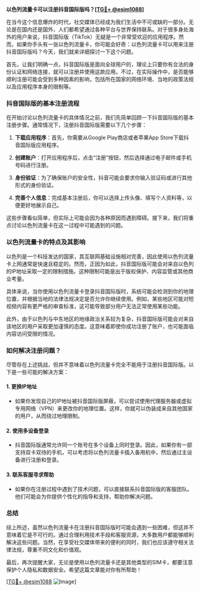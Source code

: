 **以色列流量卡可以注册抖音国际版吗？[[TG💪+ @esim1088](https://t.me/s/esim1088)]**

在当今这个信息爆炸的时代，社交媒体已经成为我们生活中不可或缺的一部分。无论是在国内还是国外，人们都希望通过各种平台与世界保持联系。对于很多身处海外的用户来说，抖音国际版（TikTok）无疑是一个非常受欢迎的应用程序。然而，如果你手头有一张以色列流量卡，你可能会好奇：以色列流量卡可以用来注册抖音国际版吗？今天，我们就来详细探讨一下这个问题。

首先，让我们明确一点，抖音国际版是面向全球用户的，理论上只要你有合法的身份认证和网络连接，就可以注册并使用这款应用。不过，在实际操作中，是否能够顺利注册可能会受到多种因素的影响，包括所在国家的网络环境、当地的政策法规以及应用程序本身的限制等。

### 抖音国际版的基本注册流程

在开始讨论以色列流量卡的具体情况之前，我们先简单回顾一下抖音国际版的基本注册步骤。通常情况下，注册抖音国际版需要以下几个步骤：

1. **下载应用程序**：首先，你需要从Google Play商店或者苹果App Store下载抖音国际版应用程序。
   
2. **创建账户**：打开应用程序后，点击“注册”按钮，然后选择通过电子邮件或手机号码进行注册。

3. **身份验证**：为了确保账户的安全性，抖音可能会要求你输入验证码或进行其他形式的身份验证。

4. **完善个人信息**：完成基本注册后，你可以选择上传头像、填写个人资料等，以便更好地展示自己。

这些步骤看似简单，但实际上可能会因为各种原因而遇到障碍。接下来，我们将重点讨论以色列流量卡在这一过程中可能遇到的问题。

### 以色列流量卡的特点及其影响

以色列是一个科技发达的国家，其互联网基础设施相对完善，因此使用以色列流量卡上网通常是快速且稳定的。然而，正因为如此，抖音国际版可能会对来自以色列的IP地址采取一定的限制措施。这种限制可能是出于版权保护、内容监管或其他商业考量。

具体来说，当你使用以色列流量卡登录抖音国际版时，系统可能会检测到你的地理位置，并根据当地的法律法规决定是否允许你继续使用。例如，某些地区可能对短视频内容有更严格的审查标准，这可能导致部分用户无法正常使用某些功能。

此外，由于以色列与中东地区的地缘政治关系较为复杂，抖音国际版可能会对来自该地区的用户采取更加谨慎的态度。这意味着即使你成功注册了账户，也可能面临内容访问受限的情况。

### 如何解决注册问题？

尽管存在上述挑战，但并不意味着以色列流量卡完全不能用于注册抖音国际版。以下是一些可能的解决方案：

#### 1. **更换IP地址**
   - 如果你发现自己的IP地址被抖音国际版屏蔽，可以尝试使用代理服务器或虚拟专用网络（VPN）来更改你的地理位置。这样，你就可以伪装成来自其他国家的用户，从而绕过地理限制。

#### 2. **使用多设备登录**
   - 抖音国际版通常允许同一个账号在多个设备上同时登录。因此，如果你有一部支持双卡双待的手机，可以考虑将以色列流量卡插入备用机中，然后通过主设备进行注册和登录。

#### 3. **联系客服寻求帮助**
   - 如果你在注册过程中遇到了技术问题，可以直接联系抖音国际版的客服团队。他们可能会为你提供个性化的指导和支持，帮助你解决问题。

### 总结

综上所述，虽然以色列流量卡在注册抖音国际版时可能会遇到一些困难，但这并不意味着它是不可行的。通过合理利用技术手段和客服资源，大多数用户都能够顺利解决这些问题。当然，在享受社交媒体带来的便利的同时，我们也应该遵守相关法律法规，尊重不同文化和价值观。

最后，再次提醒大家，无论是使用以色列流量卡还是其他类型的SIM卡，都要注意保护个人隐私和数据安全。希望这篇文章能对你有所帮助！

[[TG💪+ @esim1088](https://t.me/s/esim1088) ![Image](https://i.postimg.cc/4NQfJmqS/Snipaste-2025-05-13-00-14-12.png)]